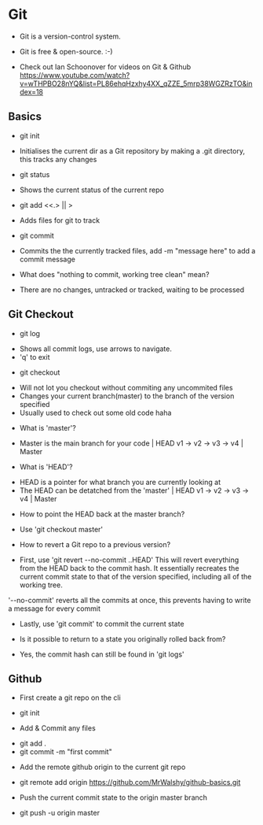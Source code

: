 # Git
- Git is a version-control system.
- Git is free & open-source. :-)

- Check out Ian Schoonover for videos on Git & Github
https://www.youtube.com/watch?v=wTHPBO28nYQ&list=PL86ehqHzxhy4XX_qZZE_5mrp38WGZRzTO&index=18

## Basics
* git init
- Initialises the current dir as a Git repository by making a .git directory, this tracks any changes

* git status
- Shows the current status of the current repo

* git add <<.> || <DIRNAME>>
- Adds files for git to track

* git commit
- Commits the the currently tracked files, add -m "message here" to add a commit message

* What does "nothing to commit, working tree clean" mean?
- There are no changes, untracked or tracked, waiting to be processed

## Git Checkout
* git log
- Shows all commit logs, use arrows to navigate.
- 'q' to exit

* git checkout <COMMIT-CODE-FROM-GIT-LOGS>
- Will not lot you checkout without commiting any uncommited files
- Changes your current branch(master) to the branch of the version specified
- Usually used to check out some old code haha

* What is 'master'?
- Master is the main branch for your code
                  | HEAD
v1 -> v2 -> v3 -> v4
                  | Master

* What is 'HEAD'?
- HEAD is a pointer for what branch you are currently looking at
- The HEAD can be detatched from the 'master'
| HEAD
v1 -> v2 -> v3 -> v4
                  | Master

* How to point the HEAD back at the master branch?
- Use 'git checkout master'

* How to revert a Git repo to a previous version?
- First, use 'git revert --no-commit <COMMIT-HASH-HERE>..HEAD'
This will revert everything from the HEAD back to the commit hash.
It essentially recreates the current commit state to that of the version specified, including all of the working tree.

'--no-commit' reverts all the commits at once, this prevents having to write a message for every commit

- Lastly, use 'git commit' to commit the current state

* Is it possible to return to a state you originally rolled back from?
- Yes, the commit hash can still be found in 'git logs'

## Github
* First create a git repo on the cli
- git init
* Add & Commit any files
- git add .
- git commit -m "first commit"
* Add the remote github origin to the current git repo
- git remote add origin https://github.com/MrWalshy/github-basics.git
* Push the current commit state to the origin master branch
- git push -u origin master